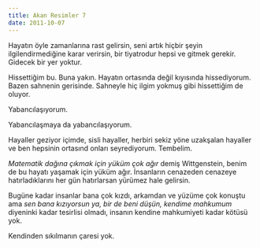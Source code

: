 ```yaml
---
title: Akan Resimler 7
date: 2011-10-07
---
```


Hayatın öyle zamanlarına rast gelirsin, seni artık hiçbir şeyin
ilgilendirmediğine karar verirsin, bir tiyatrodur hepsi ve gitmek
gerekir. Gidecek bir yer yoktur.

Hissettiğim bu. Buna yakın. Hayatın ortasında değil kıyısında
hissediyorum. Bazen sahnenin gerisinde. Sahneyle hiç ilgim yokmuş gibi
hissettiğim de oluyor.

Yabancılaşıyorum.

Yabancılaşmaya da yabancılaşıyorum.

Hayaller geziyor içimde, sisli hayaller, herbiri sekiz yöne uzakşalan
hayaller ve ben hepsinin ortasınd onları seyrediyorum. Tembelim.

*Matematik dağına çıkmak için yüküm çok ağır* demiş Wittgenstein, benim
de bu hayatı yaşamak için yüküm ağır. İnsanların cenazeden cenazeye
hatırladıklarını her gün hatırlarsan yürümez hale gelirsin.

Bugüne kadar insanlar bana çok kızdı, arkamdan ve yüzüme çok konuştu ama
*sen bana kızıyorsun ya, bir de beni düşün, kendime mahkumum* diyeninki
kadar tesirlisi olmadı, insanın kendine mahkumiyeti kadar kötüsü yok.

Kendinden sıkılmanın çaresi yok.
